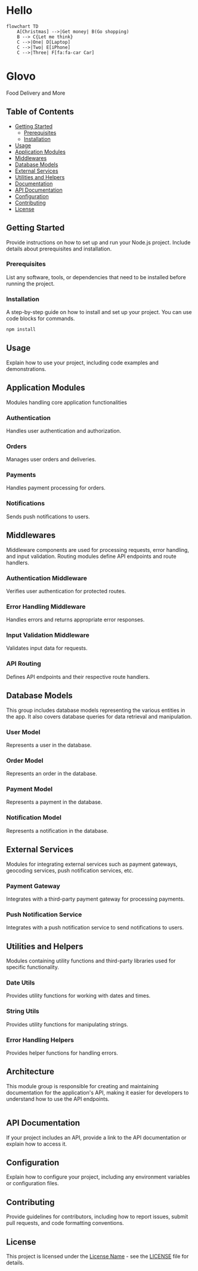 # Hello 


```mermaid
flowchart TD
    A[Christmas] -->|Get money| B(Go shopping)
    B --> C{Let me think}
    C -->|One| D[Laptop]
    C -->|Two| E[iPhone]
    C -->|Three| F[fa:fa-car Car]
```



# Glovo

Food Delivery and More

## Table of Contents

- [Getting Started](#getting-started)
  - [Prerequisites](#prerequisites)
  - [Installation](#installation)
- [Usage](#usage)
- [Application Modules](#application-modules)
- [Middlewares](#middlewares)
- [Database Models](#database-models)
- [External Services](#external-services)
- [Utilities and Helpers](#utilities-and-helpers)
- [Documentation](#documentation)
- [API Documentation](#api-documentation)
- [Configuration](#configuration)
- [Contributing](#contributing)
- [License](#license)

## Getting Started

Provide instructions on how to set up and run your Node.js project. Include details about prerequisites and installation.

### Prerequisites

List any software, tools, or dependencies that need to be installed before running the project.

### Installation

A step-by-step guide on how to install and set up your project. You can use code blocks for commands.

```bash
npm install
```

## Usage

Explain how to use your project, including code examples and demonstrations.

## Application Modules

Modules handling core application functionalities


### Authentication
Handles user authentication and authorization.

### Orders
Manages user orders and deliveries.

### Payments
Handles payment processing for orders.

### Notifications
Sends push notifications to users.

## Middlewares

Middleware components are used for processing requests, error handling, and input validation. Routing modules define API endpoints and route handlers.


### Authentication Middleware
Verifies user authentication for protected routes.

### Error Handling Middleware
Handles errors and returns appropriate error responses.

### Input Validation Middleware
Validates input data for requests.

### API Routing
Defines API endpoints and their respective route handlers.

## Database Models

This group includes database models representing the various entities in the app. It also covers database queries for data retrieval and manipulation.


### User Model
Represents a user in the database.

### Order Model
Represents an order in the database.

### Payment Model
Represents a payment in the database.

### Notification Model
Represents a notification in the database.

## External Services

Modules for integrating external services such as payment gateways, geocoding services, push notification services, etc.


### Payment Gateway
Integrates with a third-party payment gateway for processing payments.

### Push Notification Service
Integrates with a push notification service to send notifications to users.

## Utilities and Helpers

Modules containing utility functions and third-party libraries used for specific functionality.


### Date Utils
Provides utility functions for working with dates and times.

### String Utils
Provides utility functions for manipulating strings.

### Error Handling Helpers
Provides helper functions for handling errors.

## Architecture

This module group is responsible for creating and maintaining documentation for the application's API, making it easier for developers to understand how to use the API endpoints.

```mermaid

```



## API Documentation

If your project includes an API, provide a link to the API documentation or explain how to access it.

## Configuration

Explain how to configure your project, including any environment variables or configuration files.

## Contributing

Provide guidelines for contributors, including how to report issues, submit pull requests, and code formatting conventions.

## License

This project is licensed under the [License Name](LICENSE) - see the [LICENSE](LICENSE) file for details.
